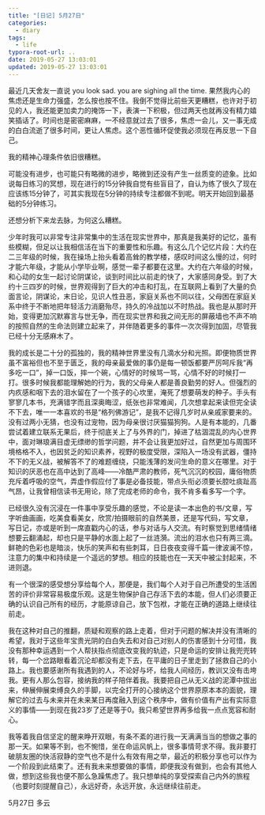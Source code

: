 ```yaml
---
title: "[日记] 5月27日" 
categories:
  - diary
tags:
  - life
typora-root-url: ..
date: 2019-05-27 13:03:01
updated: 2019-05-27 13:03:01
---
```


最近几天舍友一直说 you look sad. you are sighing all the time. 果然我内心的焦虑还是生命力强盛，怎么按也按不住。我倒不觉得比前些天更糟糕，也许对于初见的人，我还能更加卖力的掩饰一下，表演一下积极，但过两天也就再没有精力嬉笑插话了。时间也是密密麻麻，一不经意就过去了很多，焦虑一会儿，又一事无成的白白流逝了很多时间，更让人焦虑。这个恶性循环促使我必须现在再反思一下自己。

<!-- more -->

我的精神心理条件依旧很糟糕。

可能没有进步，也可能只有略微的进步，略微到还没有产生一丝质变的迹象。比如说每日练习的冥想，现在进行的15分钟我自觉有些盲目了，自认为练了很久了现在应该练15分钟了，可其实我现在5分钟的持续专注都做不到呢。明天开始回到最基础的5分钟练习。

还想分析下来龙去脉，为何这么糟糕。

少年时我可以非常专注非常集中的生活在现实世界中，那真是我美好的记忆，虽有些模糊，但足以让我相信活在当下的重要性和乐趣。有这么几个记忆片段：大约在二三年级的时候，我在操场上抬头看着高耸的教学楼，感叹时间这么慢的过，何时才能六年级，才能从小学毕业啊，感觉一辈子都要在这里。大约在六年级的时候，和心动的女生一起讨论阴谋论，谈到时间比以前走的快了，大家感同身受。到了大约十三四岁的时候，世界观得到了巨大的冲击和打乱，在互联网上看到了大量的负面言论，阴谋论，末日论，见识人性丑恶，家庭关系也不同以往，父母困在家庭关系中终于不断地把年轻活力消磨殆尽，持久的冷战加以不时热战。我也是从那时开始，变得更加沉默寡言与世无争，而在现实世界和我之间无形的屏蔽墙也不声不响的按照自然的生命法则建立起来了，并伴随着更多的事件一次次得到加固，尽管我已经十分无感麻木了。

我的成长是二十分的孤独的，我的精神世界里没有几滴水分和光照。即便物质世界虽不富裕但也不至于匮乏，我的母亲最爱做的事仍是每一顿饭都要严厉呵斥我“再多吃一口”，掉一口饭，摔一个碗，心情好的时候骂一骂，心情不好的时候打一打。很多时候我都能理解她的行为，我的父母亲人都是善良勤劳的好人。但强烈的内疚感和咽下去的泪水留在了一个孩子的心坎里，淹死了想要萌发的种子。手头有寥寥几本书，充满错字而且深奥晦涩，纸张也非常难闻，几次想拿起来读但完全读不下去，唯一一本喜欢的书是“格列佛游记”，是我不记得几岁时从亲戚家要来的。没有过两小无猜，也没有过宠物，因为母亲很讨厌猫猫狗狗。人是有本能的，几番尝试着建立联系无果后，终于彻底关上了与外界的门，掉进了枯涸混乱的内心世界中，面对琳琅满目虚无缥缈的哲学问题，并不会让我更加好过，自然更加与周围环境格格不入，也因贫乏的知识素养，视野的极度受限，深陷入一场没有武器，僵持不下的无义战，被解答不了的难题缠绕，只能浅薄的发问生命的意义在哪里。对于知识的厌恶也在高中达到了高峰——冷酷严肃的教师，死气沉沉的校园，庸俗物质充斥着呼吸的空气，弄虚作假应付了事是必备技能，带点头衔必须要长腔吐痰趾高气昂，让我曾相信读书无用论，除了完成老师的命令，我不肯多看多写一个字。

已经很久没有沉浸在一件事中享受乐趣的感觉，不论是读一本出色的书/文章，写字听曲画画，吃美食看美女，欣赏/拍摄眼前的自然美景，还是写代码，写文章，写日记，亦或是听到一席直戳内心的话，参与对话与人交流。有时察觉到思绪情绪想要云翻涌起，却也只是平静的水面上起了一丝涟漪。流出的泪水也只有两三滴。鲜艳的色彩也是暗淡，快乐的笑声和有些刺耳，日日夜夜变得千篇一律波澜不惊，注意力的集中和持续是一个遥远的梦想。相应的技能也在一天天中被尘封起来，不进则退。

有一个很深的感受想分享给每个人，那便是，我们每个人对于自己所遭受的生活困苦的评价非常容易极度乐观。这是生物保护自己存活下去的本能，但人们必须要正确的认识自己所有的经历，才能原谅自己，放下包袱，才能在正确的道路上继续往前走。

我在这种对自己的推翻，质疑和观察的路上走着，但对于问题的解决并没有清晰的希望，我对于这些年宝贵光阴的白白失去和对自己对别人的伤害感到十分可惜，我没有那种幸运遇到一个人帮扶指点彻底改变我的轨迹，只是命运的安排让我兜兜转转，每一个岔路眼看着沉沦却都没有走下去，在平庸的日子里走到了拯救自己的小路上。我也要感谢所有我遇到的人，不论好与坏，给我人间经历，教训又没有击垮我。更有人那么包容，接纳我的样子陪伴着我。我要把自己从无义战的泥潭中拔出来，伸展伸展束缚良久的手脚，以完全打开的心接纳这个世界原原本本的面貌，理解它的过去与未来并在未来某日再度融入到这个秩序中，做有价值有产出有实际意义的事情——到现在我23岁了还是等于0。我只希望世界再多给我一点点宽容和耐心。

我等着我自信坚定的醒来睁开双眼，有条不紊的进行我一天满满当当的想做之事的那一天。如果等不到，也不惋惜，坐在命运风帆上，很多事情苛求不得。我非要打破朋友圈的快活寂静的空气也不是什么有效有用之举，最近的积极分享也可以作为一个阶段到此结束了。还有我未来想要做的事情，即便我没有做到，也会有其他人做，想到这些我也便不那么急躁焦虑了。我只想单纯的享受探索自己内外的旅程（也要时刻提醒自己），永远好奇，永远开放，永远继续往前走。

5月27日
多云